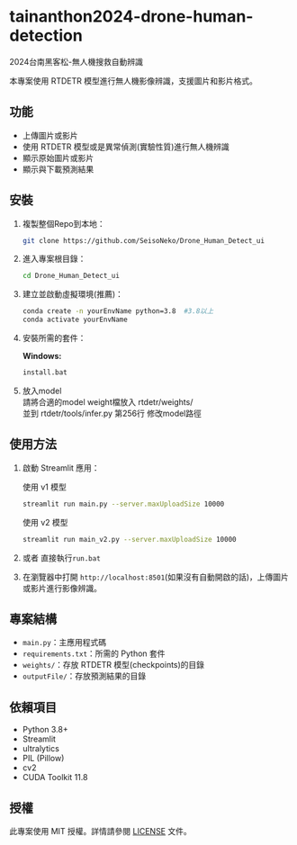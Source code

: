 # tainanthon2024-drone-human-detection
2024台南黑客松-無人機搜救自動辨識

本專案使用 RTDETR 模型進行無人機影像辨識，支援圖片和影片格式。

## 功能

- 上傳圖片或影片
- 使用 RTDETR 模型或是異常偵測(實驗性質)進行無人機辨識
- 顯示原始圖片或影片
- 顯示與下載預測結果

## 安裝

1. 複製整個Repo到本地：

    ```bash
    git clone https://github.com/SeisoNeko/Drone_Human_Detect_ui
    ```

2. 進入專案根目錄：

    ```bash
    cd Drone_Human_Detect_ui
    ```

3. 建立並啟動虛擬環境(推薦)：

    ```bash
    conda create -n yourEnvName python=3.8  #3.8以上
    conda activate yourEnvName  
    ```

5. 安裝所需的套件：

    **Windows:**
    ```bash
    install.bat
    ```

6. 放入model  
    請將合適的model weight檔放入 rtdetr/weights/  
    並到 rtdetr/tools/infer.py 第256行 修改model路徑

## 使用方法

1. 啟動 Streamlit 應用：
   
    使用 v1 模型
    ```bash
    streamlit run main.py --server.maxUploadSize 10000
    ```

    使用 v2 模型
    ```bash
    streamlit run main_v2.py --server.maxUploadSize 10000
    ```

3. 或者 直接執行`run.bat`

4. 在瀏覽器中打開 `http://localhost:8501`(如果沒有自動開啟的話)，上傳圖片或影片進行影像辨識。

## 專案結構

- `main.py`：主應用程式碼
- `requirements.txt`：所需的 Python 套件
- `weights/`：存放 RTDETR 模型(checkpoints)的目錄
- `outputFile/`：存放預測結果的目錄

## 依賴項目

- Python 3.8+
- Streamlit
- ultralytics
- PIL (Pillow)
- cv2
- CUDA Toolkit 11.8

## 授權

此專案使用 MIT 授權。詳情請參閱 [LICENSE](LICENSE) 文件。
